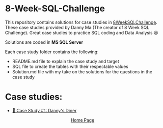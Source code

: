 # 8-Week-SQL-Challenge

This repository contains solutions for case studies in <a href="https://8weeksqlchallenge.com">8WeekSQLChallenge</a>.
These case studies provided by Danny Ma (The creator of 8 Week SQL Challenge). Great case studies to practice SQL coding and Data Analysis 😃

Solutions are coded in **MS SQL Server**

Each case study folder contains the following:
* README.md file to explain the case study and target
* SQL file to create the tables with their respectable values
* Solution.md file with my take on the solutions for the questions in the case study

# Case studies:
* <a href="https://github.com/orseg/8-Week-SQL-Challenge/tree/main/Case%20Study%20%231%20-%20Danny's%20Diner">🍜 Case Study #1: Danny's Diner</a>




<p align="center">
    <a href="https://orseg.github.io">Home Page</a>
</p>
 
